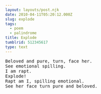 ```yaml
---
layout: layouts/post.njk
date: 2010-04-11T05:20:12.000Z
slug: explode
tags:
  - poem
  - palindrome
title: Explode
tumblrid: 512345617
type: text
---
```

<pre class="poem">Beloved and pure, turn, face her.
See emotional spilling.
I am rapt.
Explode!
Rapt am I, spilling emotional.
See her face turn pure and beloved.</pre>
